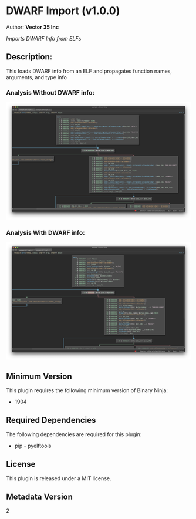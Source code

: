 # DWARF Import (v1.0.0)
Author: **Vector 35 Inc**

_Imports DWARF Info from ELFs_

## Description:

This loads DWARF info from an ELF and propagates function names, arguments, and type info

### Analysis Without DWARF info:
![](./images/standard_analysis.png)

### Analysis With DWARF info:
![](./images/DWARF_applied.png)


## Minimum Version

This plugin requires the following minimum version of Binary Ninja:

* 1904


## Required Dependencies

The following dependencies are required for this plugin:

 * pip - pyelftools


## License

This plugin is released under a MIT license.
## Metadata Version

2
